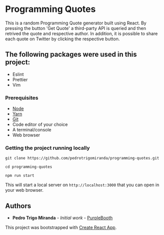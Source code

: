# Programming Quotes

This is a random Programming Quote generator built using React. By pressing the button 'Get Quote' a third-party API is queried and then retrived the quote and respective author. In addition, it is possible to share each quote on Twitter by clicking the respective button.

## The following packages were used in this project:

- Eslint
- Prettier
- Vim

### Prerequisites

- [Node](https://nodejs.org)
- [Yarn](https://yarnpkg.com)
- [Git](https://git-scm.com)
- Code editor of your choice
- A terminal/console
- Web browser

### Getting the project running locally

```
git clone https://github.com/pedrotrigomiranda/programming-quotes.git

cd programming-quotes

npm run start

```

This will start a local server on `http://localhost:3000` that you can open in your web
browser.

## Authors

* **Pedro Trigo Miranda** - *Initial work* - [PurpleBooth](https://github.com/pedrotrigomiranda)

This project was bootstrapped with [Create React App](https://github.com/facebook/create-react-app).